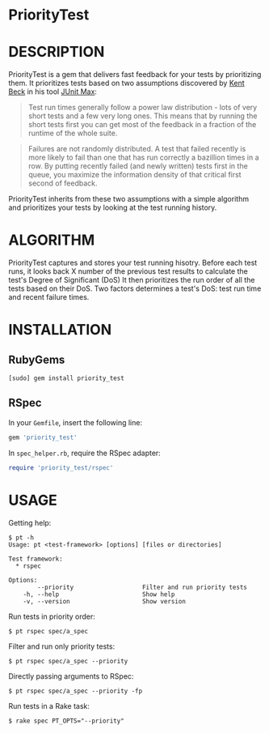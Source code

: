 PriorityTest
============

# DESCRIPTION

PriorityTest is a gem that delivers fast feedback for your tests by
prioritizing them.
It prioritizes tests based on two assumptions discovered by [Kent Beck](https://twitter.com/#!/kentbeck) in his tool [JUnit Max](http://junitmax.com/):

> Test run times generally follow a power law distribution - lots of very short tests and a few very long ones. This means that by running the short tests first you can get most of the feedback in a fraction of the runtime of the whole suite.

> Failures are not randomly distributed. A test that failed recently is more likely to fail than one that has run correctly a bazillion times in a row. By putting recently failed (and newly written) tests first in the queue, you maximize the information density of that critical first second of feedback.

PriorityTest inherits from these two assumptions with a simple
algorithm and prioritizes your tests by looking at the test running history.

# ALGORITHM

PriorityTest captures and stores your test running hisotry.
Before each test runs, it looks back X number of the previous test results to calculate the test's Degree of Significant (DoS)
It then prioritizes the run order of all the tests based on their DoS.
Two factors determines a test's DoS: test run time and recent failure times.

# INSTALLATION

## RubyGems

    [sudo] gem install priority_test

## RSpec

In your ```Gemfile```, insert the following line:

```ruby
gem 'priority_test'
```

In ```spec_helper.rb```, require the RSpec adapter:

```ruby
require 'priority_test/rspec'
```

# USAGE

Getting help:

    $ pt -h
    Usage: pt <test-framework> [options] [files or directories]

    Test framework:
      * rspec

    Options:
            --priority                   Filter and run priority tests
        -h, --help                       Show help
        -v, --version                    Show version

Run tests in priority order:

    $ pt rspec spec/a_spec

Filter and run only priority tests:

    $ pt rspec spec/a_spec --priority

Directly passing arguments to RSpec:

    $ pt rspec spec/a_spec --priority -fp

Run tests in a Rake task:

    $ rake spec PT_OPTS="--priority"
